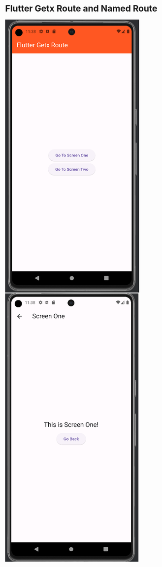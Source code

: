 # Flutter Getx Route and Named Route
![output](assets/images/home-screen.png)
![output](assets/images/screen-one.png)
